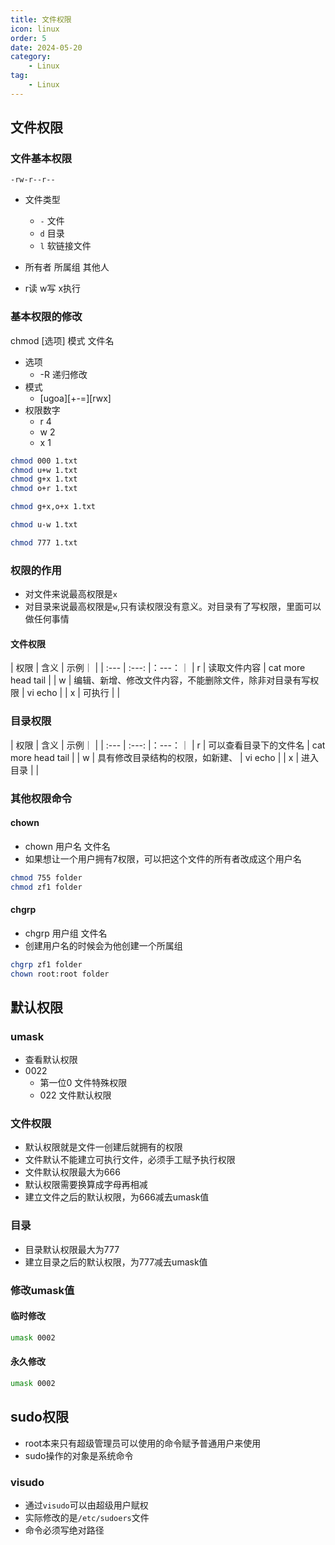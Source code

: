 ```yaml
---
title: 文件权限
icon: linux
order: 5
date: 2024-05-20
category:
    - Linux
tag:
    - Linux
---
```


## 文件权限

### 文件基本权限

`-rw-r--r--`

- 文件类型
  - `-` 文件
  - `d` 目录
  - `l` 软链接文件

- 所有者 所属组 其他人
- r读 w写 x执行

### 基本权限的修改

chmod [选项] 模式 文件名

- 选项
  - -R 递归修改
- 模式
  - [ugoa][+-=][rwx]
- 权限数字
  - r 4
  - w 2
  - x 1

```bash
chmod 000 1.txt
chmod u+w 1.txt
chmod g+x 1.txt
chmod o+r 1.txt

chmod g+x,o+x 1.txt

chmod u-w 1.txt

chmod 777 1.txt
```

### 权限的作用

- 对文件来说最高权限是`x`
- 对目录来说最高权限是`w`,只有读权限没有意义。对目录有了写权限，里面可以做任何事情

#### 文件权限

| 权限 | 含义  | 示例｜ |
| :--- | :---: |：---：｜
| r      |    读取文件内容    |  cat more head tail |
| w      |    编辑、新增、修改文件内容，不能删除文件，除非对目录有写权限    |  vi echo |
| x      |    可执行    |   |

### 目录权限

| 权限 | 含义  | 示例｜ |
| :--- | :---: |：---：｜
| r      |    可以查看目录下的文件名    |  cat more head tail |
| w      |    具有修改目录结构的权限，如新建、    |  vi echo |
| x      |    进入目录    |   |

### 其他权限命令

#### chown

- chown 用户名 文件名
- 如果想让一个用户拥有7权限，可以把这个文件的所有者改成这个用户名

```bash
chmod 755 folder
chmod zf1 folder
```

#### chgrp

- chgrp 用户组 文件名
- 创建用户名的时候会为他创建一个所属组

```bash
chgrp zf1 folder
chown root:root folder
```

## 默认权限

### umask

- 查看默认权限
- 0022
  - 第一位0 文件特殊权限
  - 022 文件默认权限

### 文件权限

- 默认权限就是文件一创建后就拥有的权限
- 文件默认不能建立可执行文件，必须手工赋予执行权限
- 文件默认权限最大为666
- 默认权限需要换算成字母再相减
- 建立文件之后的默认权限，为666减去umask值

### 目录

- 目录默认权限最大为777
- 建立目录之后的默认权限，为777减去umask值

### 修改umask值

#### 临时修改

```bash
umask 0002
```

#### 永久修改

```bash
umask 0002
```

## sudo权限

- root本来只有超级管理员可以使用的命令赋予普通用户来使用
- sudo操作的对象是系统命令

### visudo

- 通过`visudo`可以由超级用户赋权
- 实际修改的是`/etc/sudoers`文件
- 命令必须写绝对路径
